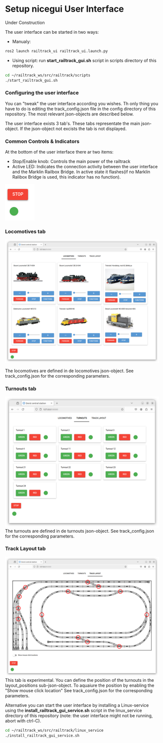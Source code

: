 # Setup nicegui User Interface

Under Construction

The user interface can be started in two ways:
* Manualy:
```bash
ros2 launch railtrack_ui railtrack_ui.launch.py
```
* Using script: run __start_railtrack_gui.sh__ script in scripts directory of this repository.
```bash
cd ~/railtrack_ws/src/railtrack/scripts
./start_railtrack_gui.sh
```
### Configuring the user interface
You can "tweak" the user interface according you wishes. Th only thing you have to do is editing the track_config.json file in the config directory of this repository.
The most relevant json-objects are described below.

The user interface exists 3 tab's. These tabs representate the main json-object. If the json-object not excists the tab is not displayed. 


### Common Controls & Indicators
At the bottom of the user interface there ar two items:
* Stop/Enable knob: Controls the main power of the railtrack
* Active LED: Indicates the connection activity between the user interface and the Marklin Railbox Bridge. In active state it flashes(if no Marklin Ralibox Bridge is used, this indicator has no function).

![Image](images/ScreenshotCommonControlsandIndicators.png)

### Locomotives tab
![Image](images/ScreenshotLocomotives.png)

The locomotives are defined in de locomotives json-object. See track_config.json for the corresponding parameters.

### Turnouts tab
![Image](images/ScreenshotTurnouts.png)
The turnouts are defined in de turnouts json-object. See track_config.json for the corresponding parameters.

### Track Layout tab
![Image](images/ScreenshotTrackLayout.png)
This tab is experimental. You can define the position of the turnouts in the layout_positions sub-json-object. To aquaiure the position by enabling the "Show mouse click location" See track_config.json for the corresponding parameters.

Alternative you can start the user interface by installing a Linux-service using the __install_railtrack_gui_service.sh__ script in the linux_service directory of this repository (note: the user interface might not be running, abort with ctrl-C).
```bash
cd ~/railtrack_ws/src/railtrack/linux_service
./install_railtrack_gui_service.sh
```

